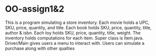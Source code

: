 # OO-assign1&2
This is a program simulating a store inventory.
Each movie holds a UPC, SKU, price, quantity, and title.
Each book holds SKU, price, quantity, title, author & isbn. 
Each toy holds SKU, price, quantity, title, weight. 
The inventory holds computations for each item. 
Super class is Item.java. 
Driver/Main gives users a menu to interact with. 
Users can simulate a purchase along with other qualties
